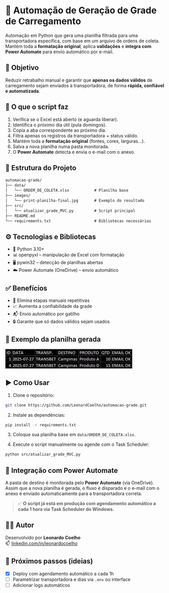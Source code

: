 # 🚛 Automação de Geração de Grade de Carregamento

Automação em Python que gera uma planilha filtrada para uma transportadora específica, com base em um arquivo de ordens de coleta. Mantém toda a **formatação original**, aplica **validações** e **integra com Power Automate** para envio automático por e-mail.

## 🧠 Objetivo

Reduzir retrabalho manual e garantir que **apenas os dados válidos** de carregamento sejam enviados à transportadora, de forma **rápida, confiável e automatizada**.

## 🔧 O que o script faz

1. Verifica se o Excel está aberto (e aguarda liberar).  
2. Identifica o próximo dia útil (pula domingos).  
3. Copia a aba correspondente ao próximo dia.  
4. Filtra apenas os registros da transportadora + status válido.  
5. Mantém toda a **formatação original** (fontes, cores, larguras...).  
6. Salva a nova planilha numa pasta monitorada.  
7. O **Power Automate** detecta e envia o e-mail com o anexo.

## 📂 Estrutura do Projeto

```
automacao-grade/
├── data/
│   └── ORDEM_DE_COLETA.xlsx           # Planilha base
├── images/
│   └── print-planilha-final.jpg       # Exemplo do resultado
├── src/
│   └── atualizar_grade_MVC.py         # Script principal
├── README.md
└── requirements.txt                   # Bibliotecas necessárias
```

## ⚙️ Tecnologias e Bibliotecas

- 🐍 Python 3.10+  
- 📊 openpyxl – manipulação de Excel com formatação  
- 🖥️ pywin32 – detecção de planilhas abertas  
- ☁️ Power Automate (OneDrive) – envio automático

## ✅ Benefícios

- 🚫 Elimina etapas manuais repetitivas  
- 📈 Aumenta a confiabilidade da grade  
- 📬 Envio automático por gatilho  
- 🔒 Garante que só dados válidos sejam usados

## 📸 Exemplo da planilha gerada

![Print planilha final](images/Print%20planilha%20final.jpg)

## ▶️ Como Usar

1. Clone o repositório:  
```bash
git clone https://github.com/LeonardCoelho/automacao-grade.git
```

2. Instale as dependências:  
```bash
pip install -r requirements.txt
```

3. Coloque sua planilha base em `data/ORDEM_DE_COLETA.xlsx`.

4. Execute o script manualmente ou agende com o Task Scheduler:  
```bash
python src/atualizar_grade_MVC.py
```

## 🔄 Integração com Power Automate

A pasta de destino é monitorada pelo **Power Automate** (via OneDrive). Assim que a nova planilha é gerada, o fluxo é disparado e o e-mail com o anexo é enviado automaticamente para a transportadora correta.  
> ✅ **O script já está em produção com agendamento automático a cada 1 hora via Task Scheduler do Windows.**

## 🙋‍♂️ Autor

Desenvolvido por **Leonardo Coelho**  
📫 [linkedin.com/in/leonardocoelho](https://www.linkedin.com/in/leonardocoelho)

## 🏁 Próximos passos (ideias)

- [x] Deploy com agendamento automático a cada 1h  
- [ ] Parametrizar transportadora e dias via `.env` ou interface  
- [ ] Adicionar logs automáticos

